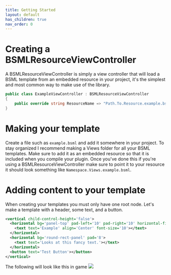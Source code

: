 ```yaml
---
title: Getting Started
layout: default
has_children: true
nav_order: 0
---
```

# Creating a BSMLResourceViewController
A BSMLResourceViewController is simply a view controller that will load a BSML template from an embedded resource in your project, it's the simplest and most common way to make use of the library.
```csharp
public class ExampleViewController : BSMLResourceViewController
{
    public override string ResourceName => "Path.To.Resource.example.bsml";
}
```
# Making your template
Create a file such as `example.bsml` and add it somewhere in your project. To stay organized I recommend making a Views folder for all your BSML templates. Make sure to add it as an embedded resource so that it is included when you compile your plugin. Once you've done this if you're using a BSMLResourceViewController make sure to point it to your resource it should look something like `Namespace.Views.example.bsml`.

# Adding content to your template
When creating your templates you must only have one root node. Let's make a template with a header, some text, and a button.
```xml
<vertical child-control-height='false'>
  <horizontal bg='panel-top' pad-left='10' pad-right='10' horizontal-fit='PreferredSize'>
    <text text='Example' align='Center' font-size='10'></text>
  </horizontal>
  <horizontal bg='round-rect-panel' pad='8'>
    <text text='Looks at this fancy text.'></text>
  </horizontal>
  <button text='Test Button'></button>
</vertical>
```
The following will look like this in game
![](https://i.imgur.com/NYEakzd.png)